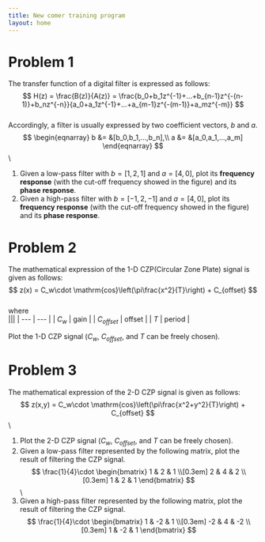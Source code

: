 ```yaml
---
title: New comer training program
layout: home
---
```


# Problem 1
The transfer function of a digital filter is expressed as follows:\
$$
H(z) = \frac{B(z)}{A(z)} = \frac{b_0+b_1z^{-1}+...+b_{n-1}z^{-(n-1)}+b_nz^{-n}}{a_0+a_1z^{-1}+...+a_{m-1}z^{-(m-1)}+a_mz^{-m}}
$$\
Accordingly, a filter is usually expressed by two coefficient vectors, $b$ and $a$.\
$$
\begin{eqnarray}
   b &= &[b_0,b_1,...,b_n],\\
   a &= &[a_0,a_1,...,a_m]
\end{eqnarray}
$$\
1. Given a low-pass filter with $b=[1,2,1]$ and $a=[4,0]$, plot its **frequency response** (with the cut-off frequency showed in the figure) and its **phase response**.
2. Given a high-pass filter with $b=[-1,2,-1]$ and $a=[4,0]$, plot its **frequency response** (with the cut-off frequency showed in the figure) and its **phase response**.

# Problem 2
The mathematical expression of the 1-D CZP(Circular Zone Plate) signal is given as follows:\
$$
z(x) = C_w\cdot \mathrm{cos}\left(\pi\frac{x^2}{T}\right) + C_{offset}
$$\
where\
|||
| --- | --- |
| $C_w$ | gain |
| $C_{offset}$ | offset |
| $T$ | period |

Plot the 1-D CZP signal ($C_w$, $C_{offset}$, and $T$ can be freely chosen).

# Problem 3
The mathematical expression of the 2-D CZP signal is given as follows:\
$$
z(x,y) = C_w\cdot \mathrm{cos}\left(\pi\frac{x^2+y^2}{T}\right) + C_{offset}
$$\
1. Plot the 2-D CZP signal ($C_w$, $C_{offset}$, and $T$ can be freely chosen).
2. Given a low-pass filter represented by the following matrix, plot the result of filtering the CZP signal.\
$$
\frac{1}{4}\cdot
\begin{bmatrix}
1 & 2 & 1 \\[0.3em]
2 & 4 & 2 \\[0.3em]
1 & 2 & 1
\end{bmatrix}
$$\
3. Given a high-pass filter represented by the following matrix, plot the result of filtering the CZP signal.\
$$
\frac{1}{4}\cdot
\begin{bmatrix}
1 & -2 & 1 \\[0.3em]
-2 & 4 & -2 \\[0.3em]
1 & -2 & 1
\end{bmatrix}
$$
